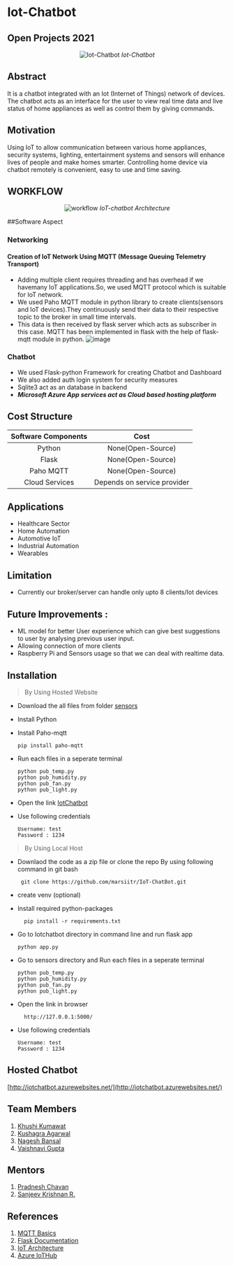 # Iot-Chatbot
## Open Projects 2021


<p align="center">
 <img src="https://user-images.githubusercontent.com/76246968/127762969-0b0b08ea-84e5-41cd-a843-ae954c220526.png" alt="Iot-Chatbot">
 <i>Iot-Chatbot</i>
</p>


<p align="justify">
<h2>Abstract</h2>
<p>It is a chatbot integrated with an Iot (Internet of Things) network of devices. The chatbot acts as an interface for the user to view real time data and live status of home appliances as well as control them by giving commands.</p>
</p>
 
<p align="justify">
<h2>Motivation</h2>
<p>Using IoT to allow communication between various home appliances, security systems, lighting, entertainment systems and sensors will enhance lives of people and make homes smarter. Controlling home device via chatbot remotely is convenient, easy to use and time saving.</p>
</p>

<p align="justify">
<h2>WORKFLOW</h2>
</p>

<p align="center">
 <img src="https://user-images.githubusercontent.com/76246968/127763126-a25261c6-256c-4462-b347-6034bd148757.png" alt="workflow">
 <i>IoT-chatbot Architecture</i>
</p>

<p align="justify">

##Software Aspect
 ### Networking 
 #### Creation of IoT Network Using MQTT (Message Queuing Telemetry Transport)
   - Adding multiple client requires threading and has overhead if we havemany IoT applications.So, we used MQTT protocol which is suitable for IoT network. 
   - We used Paho MQTT module in python library to create clients(sensors and IoT devices).They continuously send their data to their respective topic to the broker in small          time intervals. 
   - This data is then received by flask server which acts as subscriber in this case. MQTT has been implemented in flask with the help of flask-mqtt module in python.
  ![image](https://user-images.githubusercontent.com/76246968/127762697-35ea25c1-0845-4827-a4b0-a41863896f34.png)

### Chatbot
  - We used Flask-python Framework for creating Chatbot and Dashboard
  - We also added auth login system for security measures
  - Sqlite3 act as an database in backend
  - ***Microsoft Azure App services act as Cloud based hosting platform*** 
 


## Cost Structure
| Software Components | Cost |
|:---------------------:|:----:|
| Python | None(Open-Source) |
| Flask | None(Open-Source) |
| Paho MQTT | None(Open-Source) |
| Cloud Services | Depends on service provider |

## Applications
  - Healthcare Sector
  - Home Automation
  - Automotive IoT
  - Industrial Automation
  - Wearables

## Limitation 
  - Currently our broker/server can handle only upto 8 clients/Iot devices 

## Future Improvements : 
 - ML model for better User experience which can give best suggestions to user by analysing previous user input.
 - Allowing connection of more clients
 - Raspberry Pi and Sensors usage so that we can deal with realtime data.
 






## Installation
 >By Using Hosted Website 
   - Download the all files from folder [sensors](https://github.com/Nageshbansal/IotChatbot/tree/main/sensors) 
   -  Install Python 
   -  Install Paho-mqtt
      ``` 
      pip install paho-mqtt
      ```
   - Run each files in a seperate terminal 
   
     ```
     python pub_temp.py
     python pub_humidity.py
     python pub_fan.py
     python pub_light.py
     ```
     
   - Open the link [IotChatbot](https://iotchatbot.azurewebsites.net/)
   - Use following credentials
       ```
       Username: test
       Password : 1234 
        ```
>By Using Local Host
   - Downlaod the code as a zip file 
     or clone the repo By using following command in git bash
     ```
      git clone https://github.com/marsiitr/IoT-ChatBot.git
      ```
   - create venv (optional)
   - Install required python-packages 
      ```
        pip install -r requirements.txt
      ```
   - Go to Iotchatbot directory in command line and run flask app
      ```
      python app.py
     ```
   - Go to sensors directory and  Run each files in a seperate terminal 
     ```
     python pub_temp.py
     python pub_humidity.py
     python pub_fan.py
     python pub_light.py
     ```
     
   - Open the link in browser 
      ```
        http://127.0.0.1:5000/
       ```
   - Use following credentials
       ```
       Username: test
       Password : 1234 
        ```
  ## Hosted Chatbot
   [http://iotchatbot.azurewebsites.net/](http://iotchatbot.azurewebsites.net/)
  
  ## Team Members
  1. [Khushi Kumawat](https://github.com/khushi861)
  2. [Kushagra Agarwal](https://github.com/Kushagra-Agarwal44)
  3. [Nagesh Bansal](https://github.com/Nageshbansal)
  4. [Vaishnavi Gupta](https://github.com/vaishnavi-gupta18)
  
  ## Mentors
  1. [Pradnesh Chavan](https://github.com/theobscuredev)
  2. [Sanjeev Krishnan R.](https://github.com/SanjeevKrishnan)
  
  
  ## References
  1. [MQTT Basics](https://medium.com/python-point/mqtt-basics-with-python-examples-7c758e605d4)
  2. [Flask Documentation](https://flask.palletsprojects.com/en/2.0.x/)
  3. [IoT Architecture](https://www.avsystem.com/blog/what-is-iot-architecture/)
  4. [Azure IoTHub](https://docs.microsoft.com/en-in/azure/iot-hub/)
  
  
